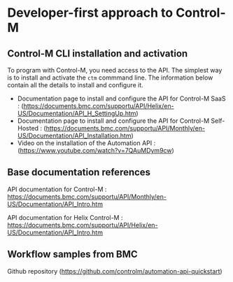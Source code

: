 # Developer-first approach to Control-M

## Control-M CLI installation and activation
To program with Control-M, you need access to the API. The simplest way is to install and activate the `ctm` commmand line.
The information below contain all the details to install and configure it.

- Documentation page to install and configure the API for Control-M SaaS : (https://documents.bmc.com/supportu/API/Helix/en-US/Documentation/API_H_SettingUp.htm)
- Documentation page to install and configure the API for Control-M Self-Hosted : (https://documents.bmc.com/supportu/API/Monthly/en-US/Documentation/API_Installation.htm)
- Video on the installation of the Automation API : (https://www.youtube.com/watch?v=7QAuMDym9cw)

## Base documentation references
API documentation for Control-M : <https://documents.bmc.com/supportu/API/Monthly/en-US/Documentation/API_Intro.htm>

API documentation for Helix Control-M : <https://documents.bmc.com/supportu/API/Helix/en-US/Documentation/API_Intro.htm>


## Workflow samples from BMC
Github repository (https://github.com/controlm/automation-api-quickstart)

